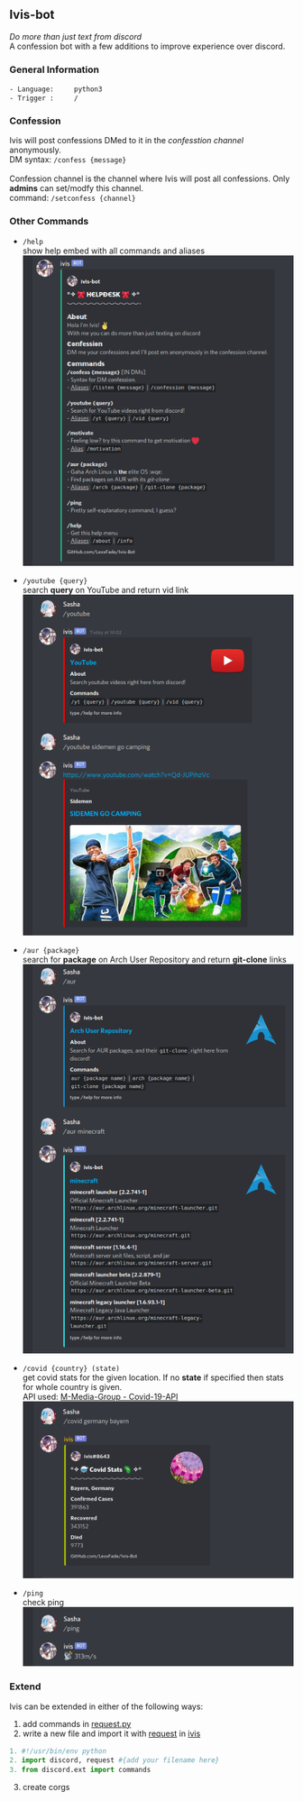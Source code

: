 ## Ivis-bot
*Do more than just text from discord* <br>
A confession bot with a few additions to improve experience over discord.

### General Information
```
- Language:     python3
- Trigger :     /
```
### Confession
Ivis will post confessions DMed to it in the <i>confesstion channel</i> anonymously.<br>
DM syntax: `/confess {message}`
<br><br>
Confession channel is the channel where Ivis will post all confessions. Only **admins** can set/modfy this channel.<br>
command: `/setconfess {channel}`

### Other Commands
- `/help` <br>show help embed with all commands and aliases <br>
![help command](https://raw.githubusercontent.com/LexxFade/Ivis-Bot/main/screenshots/help.png)

- `/youtube {query}` <br>search **query** on YouTube and return vid link <br>
![youtube](https://raw.githubusercontent.com/LexxFade/Ivis-Bot/main/screenshots/yt.png)

- `/aur {package}` <br>search for **package** on Arch User Repository and return **git-clone** links <br>
![arch user repo](https://raw.githubusercontent.com/LexxFade/Ivis-Bot/main/screenshots/aur.png)

- `/covid {country} (state)` <br>get covid stats for the given location. If no **state** if specified then stats for whole country is given. <br>
API used: [ M-Media-Group - Covid-19-API ](https://github.com/M-Media-Group/Covid-19-API) <br>
![covid details](https://raw.githubusercontent.com/LexxFade/Ivis-Bot/main/screenshots/Covid.png)

- `/ping` <br>check ping <br>
![ping](https://raw.githubusercontent.com/LexxFade/Ivis-Bot/main/screenshots/ping.png)

### Extend
Ivis can be extended in either of the following ways:
1) add commands in [request.py](https://github.com/LexxFade/Ivis-Bot/blob/main/request.py)
2) write a new file and import it with [request](https://github.com/LexxFade/Ivis-Bot/blob/main/request.py) in [ivis](https://github.com/LexxFade/Ivis-Bot/blob/main/ivis)<br>
```py 
1. #!/usr/bin/env python
2. import discord, request #{add your filename here}
3. from discord.ext import commands
```
3) create corgs
